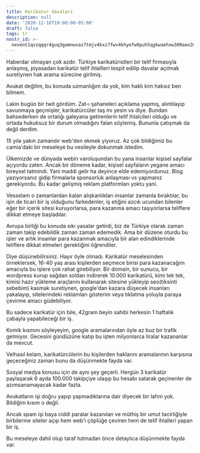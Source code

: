 ```yaml
---
title: Karikatur davalari
description: null
date: '2020-12-16T19:00:00-05:00'
draft: false
tags: tr
nostr_id: >-
  nevent1qvzqqqr4guq3gamnwvaz7tmjv4kxz7fwv4khyefw0puh5qgkwaehxw309aex2mrp0yhxummnw3ezucnpdejqqgzuvslw80en6zkp65avsn9gdhtt75yuzg3duchlgd84jzqw9k2rsggcdmh9
---
```



Haberdar olmayan çok azdır. Türkiye karikatüristleri bir telif firmasıyla anlaşmış, piyasadan karikatür telif ihlallleri tespit edilip davalar açılmak suretiynen hak arama sürecine girilmiş.
<!--more-->
Avukat değilim, bu konuda uzmanlığım da yok, kim haklı kim haksız ben bilmem. 

Lakin bugün bir twit gördüm. Zat-ı şahaneleri açıklama yapmış, alıntılayıp savunmaya geçmişler, karikatürcüler taş mı yesin vs diye. Bundan bahsederken de ortalığı galeyana getirenlerin telif ihlalcileri olduğu ve ortada hukuksuz bir durum olmadığını falan söylemiş. Bununla çatışmak da değil derdim.

15 yıla yakın zamandır web'den ekmek yiyoruz. Az çok bildiğimiz bu camia'daki bir meseleye bu vesileyle dokunmak istedim.

Ülkemizde ve dünyada webin varoluşundan bu yana insanlar kişisel sayfalar açıyordu zaten. Ancak bir döneme kadar, kişisel sayfaların yegane amacı bireysel tatmindi. Yani maddi gelir ha deyince elde edemiyordunuz. Blog yazıyorsanız gidip firmalarla sponsorluk anlaşması vs yapmanız gerekiyordu. Bu kadar gelişmiş reklam platformları yoktu yani. 

Vesselam o zamanlardan kalan alışkanlıkları insanlar zamanla bıraktılar, bu işin de ticari bir iş olduğunu farkedenler, iş etiğini azcık ucundan bilenler eğer bir içerik sitesi kuruyorlarsa, para kazanma amacı taşıyorlarsa teliflere dikkat etmeye başladılar. 

Avrupa birliği bu konuda sıkı yasalar getirdi, biz de Türkiye olarak zaman zaman takip edebildik zaman zaman edemedik. Ama bir düzene oturdu bu işler ve artık insanlar para kazanmak amacıyla bir alan edindiklerinde teliflere dikkat etmeleri gerektiğini öğrendiler.

Diye düşünebilirsiniz. Hayır öyle olmadı. Karikatür meselesinden örneklersek, 16-40 yaş arası kişilerden seçmece birisi para kazanacağım amacıyla bu işlere çok rahat girebiliyor. Bir domain, bir sunucu, bir wordpress kurup sağdan soldan indirerek 10.000 karikatürü, kimi tek tek, kimisi hazır yükleme araçlarını kullanarak sitesine yükleyip seo(tiksinti sebebim) kasmak suretiynen, google'dan kazara düşecek insanları yakalayıp, sitelerindeki reklamları gösterim veya tıklatma yoluyla paraya çevirme amacı güdebiliyor. 

Bu sadece karikatür için bile, 42gram beyin sahibi herkesin 1 haftalık çabayla yapabileceği bir iş. 

Komik kısmını söyleyeyim, google aramalarından öyle az buz bir trafik gelmiyor. Gecesini gündüzüne katıp bu işten milyonlarca liralar kazananlar da mevcut. 

Velhasıl kelam, karikatürcülerin bu kişilerden haklarını aramalarının karşısına geçeceğiniz zaman bunu da düşünmekte fayda var. 

Sosyal medya konusu için de aynı şey geçerli. Hergün 3 karikatür paylaşarak 6 ayda 100.000 takipçiye ulaşıp bu hesabı satarak geçinenler de azımsanamayacak kadar fazla. 

Avukatların işi doğru yapıp yapmadıklarına dair diyecek bir lafım yok. Bildiğim kısım o değil. 

Ancak spam işi baya ciddi paralar kazanılan ve müthiş bir umut tacirliğiyle birbilerine siteler açıp hem web'i çöplüğe çeviren hem de telif ihlalleri yapan bir iş.

Bu meseleye dahil olup taraf tutmadan önce detaylıca düşünmekte fayda var.

